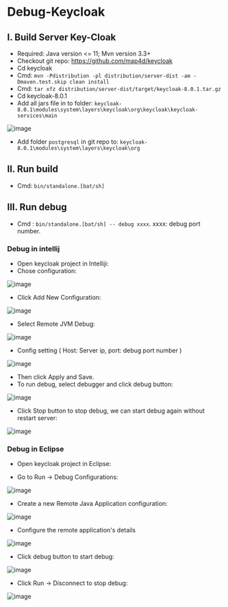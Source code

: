# Debug-Keycloak

## I. Build Server Key-Cloak
- Required: Java version <= 11; Mvn version 3.3+
- Checkout git repo: https://github.com/map4d/keycloak
- Cd keycloak
- Cmd: `mvn -Pdistribution -pl distribution/server-dist -am -Dmaven.test.skip clean install`
- Cmd: `tar xfz distribution/server-dist/target/keycloak-8.0.1.tar.gz`
- Cd keycloak-8.0.1
- Add all jars file in to folder: `keycloak-8.0.1\modules\system\layers\keycloak\org\keycloak\keycloak-services\main`

![image](https://user-images.githubusercontent.com/58378623/210473496-501d3805-244b-4d16-bece-da9b4f1f2110.png)

- Add folder `postgresql` in git repo to: `keycloak-8.0.1\modules\system\layers\keycloak\org`
## II. Run build
- Cmd: `bin/standalone.[bat/sh]`
## III. Run debug
- Cmd : `bin/standalone.[bat/sh] -- debug xxxx`. xxxx: debug port number.
### Debug in intellij
+ Open keycloak project in Intelliji:
+ Chose configuration:

![image](https://user-images.githubusercontent.com/58378623/209035565-d4ace4d6-f271-46f1-a68a-64646613bbf5.png)

+ Click Add New Configuration:

![image](https://user-images.githubusercontent.com/58378623/209036059-e0d9f87d-8c0c-416e-9346-4f2429e2c0df.png)

+ Select Remote JVM Debug:

![image](https://user-images.githubusercontent.com/58378623/209036251-d16c275f-f167-4d26-aee7-07669b14b5bb.png)

+ Config setting ( Host: Server ip, port: debug port number )

![image](https://user-images.githubusercontent.com/58378623/209036387-35427bf9-33b3-4d4a-a634-38c64dc08bbf.png)

+ Then click Apply and Save.
+ To run debug, select debugger and click debug button: 

![image](https://user-images.githubusercontent.com/58378623/209036760-f23e7dbd-da57-4605-b201-72c8e921830b.png)

+ Click Stop button to stop debug, we can start debug again without restart server:

![image](https://user-images.githubusercontent.com/58378623/209036923-a2078b5a-2662-48c8-8902-ffa1d7272c86.png)

### Debug in Eclipse

+ Open keycloak project in Eclipse:

+ Go to Run -> Debug Configurations:

![image](https://user-images.githubusercontent.com/58378623/209044611-28f24036-7aa9-429f-b94c-7ba0dcb1c3cd.png)

+ Create a new Remote Java Application configuration:

![image](https://user-images.githubusercontent.com/58378623/209044662-af48692a-a64b-42b0-9d73-0f0024ea0556.png)

+ Configure the remote application's details

![image](https://user-images.githubusercontent.com/58378623/209044719-13a36132-0a4a-4ad8-bbef-bf90df0e3564.png)

+ Click debug button to start debug:

![image](https://user-images.githubusercontent.com/58378623/209044808-5d63dcc3-e94b-424f-8d17-3f45187692d4.png)

+ Click Run -> Disconnect to stop debug:

![image](https://user-images.githubusercontent.com/58378623/209045158-1a588f2d-af03-4d77-a58e-c4f9ddda1233.png)

